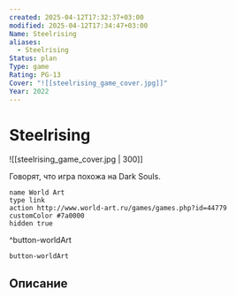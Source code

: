 ```yaml
---
created: 2025-04-12T17:32:37+03:00
modified: 2025-04-12T17:34:47+03:00
Name: Steelrising
aliases:
  - Steelrising
Status: plan
Type: game
Rating: PG-13
Cover: "![[steelrising_game_cover.jpg]]"
Year: 2022
---
```


# Steelrising

![[steelrising_game_cover.jpg | 300]]

Говорят, что игра похожа на Dark Souls.

```button
name World Art
type link
action http://www.world-art.ru/games/games.php?id=44779
customColor #7a0000
hidden true
```
^button-worldArt



`button-worldArt`

## Описание


